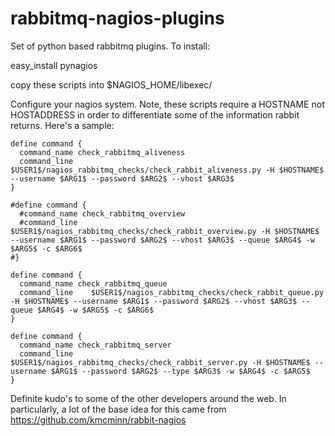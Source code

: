 rabbitmq-nagios-plugins
=======================

Set of python based rabbitmq plugins.  To install:

easy_install pynagios

copy these scripts into $NAGIOS_HOME/libexec/

Configure your nagios system.  Note, these scripts require a HOSTNAME not HOSTADDRESS in order to differentiate some of the information rabbit returns.  Here's a sample:

 ```
define command {
   command_name check_rabbitmq_aliveness
   command_line    $USER1$/nagios_rabbitmq_checks/check_rabbit_aliveness.py -H $HOSTNAME$ --username $ARG1$ --password $ARG2$ --vhost $ARG3$
}

#define command {
   #command_name check_rabbitmq_overview
   #command_line    $USER1$/nagios_rabbitmq_checks/check_rabbit_overview.py -H $HOSTNAME$ --username $ARG1$ --password $ARG2$ --vhost $ARG3$ --queue $ARG4$ -w $ARG5$ -c $ARG6$
#}

define command {
   command_name check_rabbitmq_queue
   command_line    $USER1$/nagios_rabbitmq_checks/check_rabbit_queue.py -H $HOSTNAME$ --username $ARG1$ --password $ARG2$ --vhost $ARG3$ --queue $ARG4$ -w $ARG5$ -c $ARG6$
}

define command {
   command_name check_rabbitmq_server
   command_line    $USER1$/nagios_rabbitmq_checks/check_rabbit_server.py -H $HOSTNAME$ --username $ARG1$ --password $ARG2$ --type $ARG3$ -w $ARG4$ -c $ARG5$
}
 ```

Definite kudo's to some of the other developers around the web.  In particularly, a lot of the base idea for this came from https://github.com/kmcminn/rabbit-nagios

